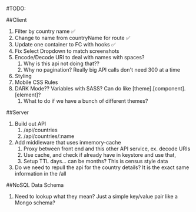 #TODO:

##Client
1. Filter by country name ✅
2. Change to name from countryName for route ✅
3. Update one container to FC with hooks ✅
4. Fix Select Dropdown to match screenshots
5. Encode/Decode URI to deal with names with spaces?  
   1. Why is this api not doing that??
   2. Why no pagination?  Really big API calls don't need 300 at a time
6. Styling
7. Mobile CSS Rules
8. DARK Mode??  Variables with SASS?  Can do like [theme].[component].[element]?
   1. What to do if we have a bunch of different themes?

##Server
1. Build out API
   1. /api/countries
   2. /api/countries/:name
2. Add middleware that uses inmemory-cache
   1. Proxy between front end and this other API service, ex. decode URIs
   2. Use cache, and check if already have in keystore and use that,
   3. Setup TTL days... can be months?  This is census style data
3. Do we need to repull the api for the country details?  It is the exact same information in the /all


##NoSQL Data Schema
1. Need to lookup what they mean?  Just a simple key/value pair like a Mongo schema?
